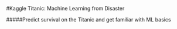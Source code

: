 #Kaggle Titanic: Machine Learning from Disaster

#####Predict survival on the Titanic and get familiar with ML basics
